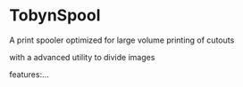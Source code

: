 # TobynSpool

A print spooler optimized for large volume printing
of cutouts

with a advanced utility to divide images

features:...
